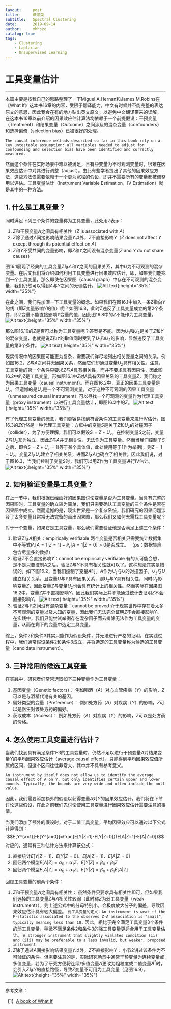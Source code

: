 ```yaml
---
layout:     post
title:      谱聚类
subtitle:   Spectral Clustering
date:       2019-09-14
author:     xhhszc
catalog: true
tags:
    - Clustering
    - Laplacian
    - Unsupervised Learning
---
```


# 工具变量估计
------
本篇主要是按我自己的思路整理了一下Miguel A.Hernan和James M.Robins在《What If》这本书16章的内容，受限于翻译能力，中文有时候并不能完整的表达原文的意思，因此我会在有的地方贴出英文原文，以避免中文翻译带来的误解。
在这本书16章以前介绍的因果效应估计算法均依赖于一个前提假设：干预变量（Treatment）和结果变量（Outcome）之间涉及的混杂变量（confounders）和选择偏倚（selection bias）已被很好的处理。

``The causal inference methods described so far in this book rely on a key untestable assumption: all variables needed to adjust for confounding and selection bias have been identified and correctly measured.``

然而这个条件在实际场景中难以被满足，且有些变量为不可观测变量时，很难在因果效应估计中对其进行调整（adjust）。由此有些学者提出了其他的因果效应方法，这些方法仅需要依赖于一个更为宽松的假设，即并不需要所有的变量都被调整用以评估。工具变量估计（Instrument Variable Estimation，IV Estimation）就是其中的一种方法。


##  1. 什么是工具变量？
同时满足下列三个条件的变量称为工具变量，此处用$Z$表示：
1.  $Z$和干预变量$A$之间具有相关性（$Z$ is associated with $A$）
2.  $Z$除了通过$A$间接影响结果变量$Y$以外，$Z$不直接影响$Y$（$Z$ does not affect $Y$ except through its potential effect on $A$）
3.  $Z$和$Y$不受共同的变量影响，即$Z$和$Y$之间没有混杂变量($Z$ and $Y$ do not share causes)

图16.1展现了经典的工具变量$Z$与$A$和$Y$之间的因果关系，其中$U$为不可观测的混杂变量。在后文我们将介绍如何利用工具变量进行因果效应估计，即，如果我们能找到一个工具变量，那么即使在因果图（causal graph）中存在不可观测的混杂变量，我们仍然可以得到$A$与$Y$之间的无偏估计。
![Alt text](https://github.com/xhhszc/xhhszc.github.io/raw/master/img/instrumentVariable/16_1.png){:height="35%" width="35%"}

在此之间，我们先加深一下工具变量的概念。如果我们在图16.1中加入一条$Z$指向$Y$的线（即$Z$变量影响$Y$的值）呢？如图16.8，此时$Z$违反了工具变量成立的第2个条件，即$Z$变量不能直接影响$Y$变量的值，因此图16.8中的$Z$不能作为工具变量。
![Alt text](https://github.com/xhhszc/xhhszc.github.io/raw/master/img/instrumentVariable/16_8.png){:height="35%" width="35%"}

那么图16.10的$Z$是否可以称为工具变量呢？答案是不能。因为$U_1$和$U_2$是关于$Z$和$Y$的混杂变量，也就是说$Z$和$Y$的取值同时受到了$U_1$和$U_2$的影响，显然违反了工具变量的第3个条件。
![Alt text](https://github.com/xhhszc/xhhszc.github.io/raw/master/img/instrumentVariable/16_10.png){:height="35%" width="35%"}

现实情况中的因果图可能更为复杂，需要我们详尽地列出相关变量之间的关系。例如图16.2，$Z$与$A$之间并无因果关系，然而它们却通过变量$U_z$具有相关性。注意，工具变量的第一个条件只要求$Z$与$A$具有相关性，而并不要求具有因果性，因此图16.2中的$Z$是工具变量。形如图16.1中$Z$对$A$具有因果关系的工具变量$Z$，我们称之为因果工具变量（causal instrument）。而在图16.2中，真正的因果工具变量是$U_z$，但遗憾的是$U_z$是一个不可观测变量，对于这种不可观测的因果工具变量（unmeasured causal instrument）可以寻找一个可观测的变量作为代理工具变量（proxy instrument）以进行工具变量估计，即图16.2中的$Z$。
![Alt text](https://github.com/xhhszc/xhhszc.github.io/raw/master/img/instrumentVariable/16_2.png){:height="35%" width="35%"}

有了代理工具变量的概念，我们更容易找到符合条件的工具变量来进行IV估计。图16.3的$Z$仍然是一种代理工具变量：方框中的变量$S$是关于$Z$和$U_z$的对撞因子（collider），为了方便理解，我们可以假设$S=Z+U_z$。在控制变量$S$之前，变量$Z$与$U_z$互为独立，因此$Z$与$A$并无相关性，无法作为工具变量。然而当我们控制了$S$之后，即令$S=Z+U_z=1$(等于某个具体值，此处使用等于1作为举例)，则$Z=1-U_z$，变量$Z$与$U_z$建立了相关关系，进而$Z$与$A$也确立了相关性。因此我们说，对于图16.3，当我们控制了变量$S$时，我们可以用$Z$作为工具变量进行IV估计。
![Alt text](https://github.com/xhhszc/xhhszc.github.io/raw/master/img/instrumentVariable/16_3.png){:height="35%" width="35%"}


## 2. 如何验证变量是工具变量？
在上一节中，我们根据已经画好的因果图讨论变量是否为工具变量。当具有完整的因果图时，工具变量的确立较为简单，我们只需要确认工具变量的三个条件是否在因果图中成立。然而遗憾的是，现实世界是一个复杂系统，我们研究的因果问题涉及了太多变量且常常无法完备的画出因果图，那么我们又如何去需找工具变量呢？

对于一个变量，如果它是工具变量，那么我们需要验证他是否满足上述三个条件：
1. 验证$Z$与$A$相关：empirically verifiable
两个变量是否相关只需要统计数据集中不等式$P_r[A=1|Z=1]-P_r[A=1|Z=0]>0$是否成立。
（ps：数据集应包含尽量多的数据）
2. 验证$Z$不会直接影响$Y$：cannot be empirically verifiable
有的人可能会想，是不是只要控制$A$之后，验证$Z$与$Y$不具有相关性就可以了。这种想法其实是错误的，如下图16.2，当我们控制了变量$A$时，$A$作为$U_z$与$U$的对撞因子，$U_z$与$U$建立相关关系，且变量$U$与$Y$具有因果关系，则$U_z$与$Y$具有相关性，同时$U_z$影响变量$Z$，因此变量$Z$与变量$U_z$也会具有统计上的相关性。然而实际在因果图16.2中，变量$Z$并不直接影响$Y$。因此我们实际上并不能通过统计去证明$Z$不会直接影响$Y$。
![Alt text](https://github.com/xhhszc/xhhszc.github.io/raw/master/img/instrumentVariable/16_2_2.png){:height="35%" width="35%"}
3. 验证$Z$与$Y$之间没有混杂变量：cannot be proved
介于现实世界中存在着太多不可观测的变量以及未知的变量，因此我们无法完全证明$Z$不会直接影响$Y$。在实践中，我们只能尝试举例存在混杂因子而去排除无法作为工具变量的变量，从而在剩下的变量中选定工具变量。

综上，条件2和条件3其实只能作为假设条件，并无法进行严格的证明。在实践过程中，我们通常假设条件2和条件3成立，并将选定的工具变量称为候选的工具变量（candidate instrument）。


## 3. 三种常用的候选工具变量
在实践中，研究者们常常选取如下三种变量作为工具变量：
1. 基因变量（Genetic factors）：
    例如喝酒（$A$）对心血管疾病（$Y$）的影响，$Z$可以是与酒精代谢有关的基因。
2. 偏好类型的变量（Preference）：
    例如处方药（$A$）对疾病（$Y$）的影响，$Z$可以是医生对该处方药的偏好。
3. 获取成本（Access）：
    例如处方药（$A$）对疾病（$Y$）的影响，$Z$可以是处方药的价格。


## 4. 怎么使用工具变量进行估计？
当我们找到具有满足条件1-3的工具变量时，仍然不足以进行干预变量$A$对结果变量$Y$的平均因果效应估计（average causal effect），只能得到平均因果效应值所属的区间，但这个区间往往非常大，其中并不具有参考意义。

``An instrument by itself does not allow us to identify the average causal effect of A on Y, but only identifies certain upper and lower bounds. Typically, the bounds are very wide and often include the null value.``

因此，我们需要添加额外的假设以获得变量$A$对$Y$的因果效应估计。我们将在下节讨论这些假设，在此之前我们先讨论使用工具变量进行因果效应估计需要注意的事情。

当我们添加了额外的假设时，对于二值工具变量，平均因果效应可以通过以下公式计算得到：
$$E[Y^{a=1}]-E[Y^{a=0}]=\frac{E[Y|Z=1]-E[Y|Z=0]}{E[A|Z=1]-E[A|Z=0]}$$
对应的，通常有三种估计方法来计算该公式：
1. 直接统计$E[Y|Z=1]$、$E[Y|Z=0]$、$E[A|Z=1]$、$E[A|Z=0]$
2. 回归两个模型$E[A|Z]=\alpha_0+\alpha_1Z$、$E[Y|Z]=\beta_0+\beta_1Z$
3. 回归两个模型$E[A|Z]=\alpha_0+\alpha_1Z$、$E[Y|Z]=\beta_0+\beta_1\hat{E}[A|Z]$

回顾工具变量的前两个条件：
1.  $Z$和干预变量$A$之间具有相关性：
    虽然条件只要求具有相关性即可，但如果我们选择的工具变量$Z$与$A$相关性较弱（此时称$Z$为弱工具变量（weak instrument）），则上述公式中的分母特别小，会极度放大分子的偏差，导致因果效应估计具有较大偏差。
    ``弱工具变量的定义：An instrument is weak if the F-statistic associated to the observed Z-A association is "small", typically meaning less than 10.``
    因此，相比于完全满足工具变量3个条件的弱工具变量，稍微不满足条件2和条件3的强工具变量更适合用于工具变量估计。
    ``A stronger instrument that slightly vialates condition (ii) and (iii) may be preferable to a less invalid, but weaker, proposed instrument``
2.  $Z$除了通过$A$间接影响结果变量$Y$以外，$Z$不直接影响$Y$：
    小节2讲过该条件为不可验证的条件。但需要注意的是，实际研究场景中通常干预变量为连续变量或多值变量，若为了研究方便将连续/多值变量$A$更改为粗粒度或二值变量$A^*$时，会引入$Z$与$Y$的直接路径，导致$Z$变量不可用为工具变量（见图16.9）。
    ![Alt text](https://github.com/xhhszc/xhhszc.github.io/raw/master/img/instrumentVariable/16_9.png){:height="35%" width="35%"}



---------------------------------------

参考文章：

【1】[A book of What If](https://www.hsph.harvard.edu/miguel-hernan/causal-inference-book/)
